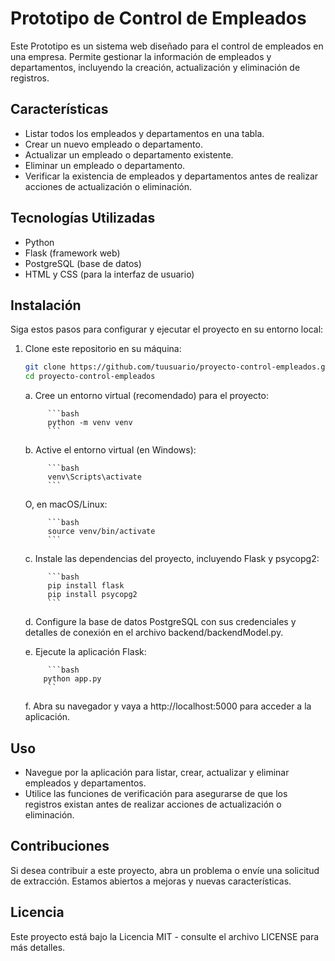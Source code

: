 # Prototipo de Control de Empleados

Este Prototipo es un sistema web diseñado para el control de empleados en una empresa. Permite gestionar la información de empleados y departamentos, incluyendo la creación, actualización y eliminación de registros.

## Características

- Listar todos los empleados y departamentos en una tabla.
- Crear un nuevo empleado o departamento.
- Actualizar un empleado o departamento existente.
- Eliminar un empleado o departamento.
- Verificar la existencia de empleados y departamentos antes de realizar acciones de actualización o eliminación.

## Tecnologías Utilizadas

- Python
- Flask (framework web)
- PostgreSQL (base de datos)
- HTML y CSS (para la interfaz de usuario)

## Instalación

Siga estos pasos para configurar y ejecutar el proyecto en su entorno local:

1. Clone este repositorio en su máquina:

    ```bash
    git clone https://github.com/tuusuario/proyecto-control-empleados.git
    cd proyecto-control-empleados
    ```

    a. Cree un entorno virtual (recomendado) para el proyecto:

            ```bash
            python -m venv venv
            ```
    b. Active el entorno virtual (en Windows):

            ```bash
            venv\Scripts\activate
            ```
    O, en macOS/Linux:

            ```bash
            source venv/bin/activate
            ```
    c. Instale las dependencias del proyecto, incluyendo Flask y psycopg2:

            ```bash
            pip install flask
            pip install psycopg2
            ```
    d. Configure la base de datos PostgreSQL con sus credenciales y detalles de conexión en el archivo backend/backendModel.py.

    e. Ejecute la aplicación Flask:

            ```bash
           python app.py
            ``
    f. Abra su navegador y vaya a http://localhost:5000 para acceder a la aplicación.

## Uso
- Navegue por la aplicación para listar, crear, actualizar y eliminar empleados y departamentos.
- Utilice las funciones de verificación para asegurarse de que los registros existan antes de realizar acciones de actualización o eliminación.

## Contribuciones
Si desea contribuir a este proyecto, abra un problema o envíe una solicitud de extracción. Estamos abiertos a mejoras y nuevas características.

## Licencia
Este proyecto está bajo la Licencia MIT - consulte el archivo LICENSE para más detalles.